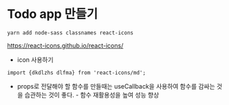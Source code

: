 # Todo app 만들기

```
yarn add node-sass classnames react-icons
```
https://react-icons.github.io/react-icons/

- icon 사용하기
```
import {dkdlzhs dlfma} from 'react-icons/md';
```

- props로 전달해야 할 함수를 만들때는 useCallback을 사용하여 함수를 감싸는 것을 습관하는 것이 좋다. - 함수 재활용성을 높여 성능 향상

